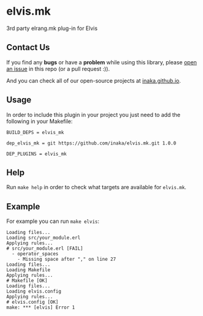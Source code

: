 # elvis.mk
3rd party elrang.mk plug-in for Elvis

## Contact Us
If you find any **bugs** or have a **problem** while using this library, please
[open an issue](https://github.com/inaka/elvis.mk/issues/new) in this repo
(or a pull request :)).

And you can check all of our open-source projects at [inaka.github.io](http://inaka.github.io).

## Usage

In order to include this plugin in your project you just need to add the
following in your Makefile:

```make
BUILD_DEPS = elvis_mk

dep_elvis_mk = git https://github.com/inaka/elvis.mk.git 1.0.0

DEP_PLUGINS = elvis_mk
```

## Help

Run `make help` in order to check what targets are available for
`elvis.mk`.

## Example

For example you can run `make elvis`:

```make
Loading files...
Loading src/your_module.erl
Applying rules...
# src/your_module.erl [FAIL]
  - operator_spaces
    - Missing space after "," on line 27
Loading files...
Loading Makefile
Applying rules...
# Makefile [OK]
Loading files...
Loading elvis.config
Applying rules...
# elvis.config [OK]
make: *** [elvis] Error 1
```
